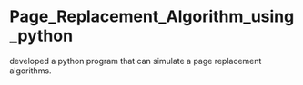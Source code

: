 # Page_Replacement_Algorithm_using_python
developed a python program that can simulate a page replacement algorithms.
